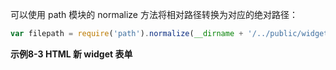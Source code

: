 可以使用 path 模块的 normalize 方法将相对路径转换为对应的绝对路径：

```js
var filepath = require('path').normalize(__dirname + '/../public/widgets/new.html')
```

**示例8-3 HTML 新 widget 表单**

```html

```